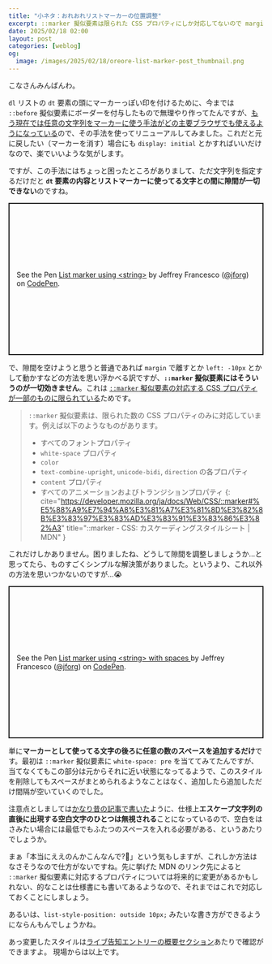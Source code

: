 ```yaml
---
title: "小ネタ：おれおれリストマーカーの位置調整"
excerpt: ::marker 擬似要素は限られた CSS プロパティにしか対応してないので margin や inset 系のプロパティで位置調整ができなくて困ってたら、ものすごい単純な方法で文字とマーカーの間隔を空けることができたという、ただそれだけの話です。
date: 2025/02/18 02:00
layout: post
categories: [weblog]
og:
  image: /images/2025/02/18/oreore-list-marker-post_thumbnail.png
---
```


こなさんみんばんわ。

`dl` リストの `dt` 要素の頭にマーカーっぽい印を付けるために、今までは `::before` 擬似要素にボーダーを付与したもので無理やり作ってたんですが、[もう現在では任意の文字列をマーカーに使う手法がどの主要ブラウザでも使えるようになっている][list-style-type]ので、その手法を使ってリニューアルしてみました。これだと元に戻したい（マーカーを消す）場合にも `display: initial` とかすればいいだけなので、楽でいいような気がします。

[list-style-type]: https://caniuse.com/mdn-css_properties_list-style-type_string
[desc]: http://localhost:8080/info/20241110/#%E3%82%A4%E3%83%99%E3%83%B3%E3%83%88%E6%A6%82%E8%A6%81


ですが、この手法にはちょっと困ったところがありまして、ただ文字列を指定するだけだと **`dt` 要素の内容とリストマーカーに使ってる文字との間に隙間が一切できない**のですね。

<p class="codepen" data-height="300" data-default-tab="css,result" data-slug-hash="xbxwXrJ" data-pen-title="Untitled" data-user="jforg" style="height: 300px; box-sizing: border-box; display: flex; align-items: center; justify-content: center; border: 2px solid; margin: 1em 0; padding: 1em;">
  <span>See the Pen <a href="https://codepen.io/jforg/pen/xbxwXrJ">
  List marker using &lt;string&gt;</a> by Jeffrey Francesco (<a href="https://codepen.io/jforg">@jforg</a>)
  on <a href="https://codepen.io">CodePen</a>.</span>
</p>

で、隙間を空けようと思うと普通であれば `margin` で離すとか `left: -10px` とかして動かすなどの方法を思い浮かべる訳ですが、**`::marker` 擬似要素にはそういうのが一切効きません**。これは [`::marker` 擬似要素の対応する CSS プロパティが一部のものに限られている][reason]ためです。

[reason]: https://developer.mozilla.org/ja/docs/Web/CSS/::marker


> `::marker` 擬似要素は、限られた数の CSS プロパティのみに対応しています。例えば以下のようなものがあります。
>
> - すべてのフォントプロパティ
> - `white-space` プロパティ
> - `color`
> - `text-combine-upright`, `unicode-bidi`, `direction` の各プロパティ
> - `content` プロパティ
> - すべてのアニメーションおよびトランジションプロパティ
{: cite="https://developer.mozilla.org/ja/docs/Web/CSS/::marker#%E5%88%A9%E7%94%A8%E3%81%A7%E3%81%8D%E3%82%8B%E3%83%97%E3%83%AD%E3%83%91%E3%83%86%E3%82%A3" title="::marker - CSS: カスケーディングスタイルシート | MDN" }

これだけしかありません。困りましたね、どうして隙間を調整しましょうか…と思ってたら、ものすごくシンプルな解決策がありました。というより、これ以外の方法を思いつかないのですが…😭

<p class="codepen" data-height="300" data-default-tab="css,result" data-slug-hash="LEYpzvo" data-pen-title="List marker using &amp;lt;string&amp;gt; with spaces " data-user="jforg" style="height: 300px; box-sizing: border-box; display: flex; align-items: center; justify-content: center; border: 2px solid; margin: 1em 0; padding: 1em;">
  <span>See the Pen <a href="https://codepen.io/jforg/pen/LEYpzvo">
  List marker using &lt;string&gt; with spaces </a> by Jeffrey Francesco (<a href="https://codepen.io/jforg">@jforg</a>)
  on <a href="https://codepen.io">CodePen</a>.</span>
</p>

単に**マーカーとして使ってる文字の後ろに任意の数のスペースを追加するだけ**です。最初は `::marker` 擬似要素に `white-space: pre` を当ててみてたんですが、当てなくてもこの部分は元からそれに近い状態になってるようで、このスタイルを削除してもスペースがまとめられるようなことはなく、追加したら追加しただけ間隔が空いていくのでした。

注意点としましては[かなり昔の記事で書いた][2017041401]ように、仕様上**エスケープ文字列の直後に出現する空白文字のひとつは無視される**ことになっているので、空白をはさみたい場合には最低でもふたつのスペースを入れる必要がある、というあたりでしょうか。

[2017041401]: /weblog/2017041401/#%E3%83%96%E3%83%A9%E3%82%A6%E3%82%B6%E3%81%AB%E3%81%AF%E3%81%A9%E3%81%86%E8%A7%A3%E9%87%88%E3%81%95%E3%82%8C%E3%82%8B%E3%81%AE%E3%81%8B

まぁ「本当にええのんかこんなんで?🤔」という気もしますが、これしか方法はなさそうなので仕方がないですね。先に挙げた MDN のリンク先によると `::marker` 擬似要素に対応するプロパティについては将来的に変更があるかもしれない、的なことは仕様書にも書いてあるようなので、それまではこれで対応しておくことにしましょう。

あるいは、`list-style-position: outside 10px;` みたいな書き方ができるようにならんもんでしょうかね。

あっ変更したスタイルは[ライブ告知エントリーの概要セクション][desc]あたりで確認ができますよ。
現場からは以上です。

<script async src="https://public.codepenassets.com/embed/index.js"></script>
